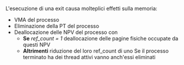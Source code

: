 L'esecuzione di una exit causa molteplici effetti sulla memoria:
- VMA del processo
- Eliminazione della PT del processo
- Deallocazione delle NPV del processo con
	- **Se** *ref_count = 1* deallocazione delle pagine fisiche occupate da questi NPV
	- **Altrimenti** riduzione del loro ref_count di uno
Se il processo terminato ha dei thread attivi vanno anch'essi eliminati